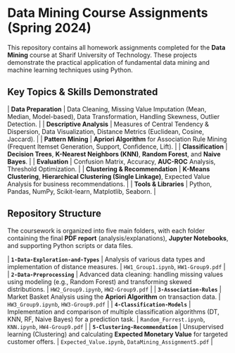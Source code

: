 # Data Mining Course Assignments (Spring 2024)

This repository contains all homework assignments completed for the **Data Mining** course at Sharif University of Technology. These projects demonstrate the practical application of fundamental data mining and machine learning techniques using Python.

## Key Topics & Skills Demonstrated

| **Data Preparation** | Data Cleaning, Missing Value Imputation (Mean, Median, Model-based), Data Transformation, Handling Skewness, Outlier Detection. |
| **Descriptive Analysis** | Measures of Central Tendency & Dispersion, Data Visualization, Distance Metrics (Euclidean, Cosine, Jaccard). |
| **Pattern Mining** | **Apriori Algorithm** for Association Rule Mining (Frequent Itemset Generation, Support, Confidence, Lift). |
| **Classification** | **Decision Trees**, **K-Nearest Neighbors (KNN)**, **Random Forest**, and **Naive Bayes**. |
| **Evaluation** | Confusion Matrix, Accuracy, **AUC-ROC** Analysis, Threshold Optimization. |
| **Clustering & Recommendation** | **K-Means Clustering**, **Hierarchical Clustering (Single Linkage)**, Expected Value Analysis for business recommendations. |
| **Tools & Libraries** | Python, Pandas, NumPy, Scikit-learn, Matplotlib, Seaborn. |

## Repository Structure

The coursework is organized into five main folders, with each folder containing the final **PDF report** (analysis/explanations), **Jupyter Notebooks**, and supporting Python scripts or data files.

| **`1-Data-Exploration-and-Types`** | Analysis of various data types and implementation of distance measures. | `HW1_Group1.ipynb`, `HW1-Group9.pdf` |
| **`2-Data-Preprocessing`** | Advanced data cleaning: handling missing values using modeling (e.g., Random Forest) and transforming skewed distributions. | `HW2_Group9.ipynb`, `HW2-Group9.pdf` |
| **`3-Association-Rules`** | Market Basket Analysis using the **Apriori Algorithm** on transaction data. | `HW3_Group9.ipynb`, `HW3-Group9.pdf` |
| **`4-Classification-Models`** | Implementation and comparison of multiple classification algorithms (DT, KNN, RF, Naive Bayes) for a prediction task. | `Random_Forrest.ipynb`, `KNN.ipynb`, `HW4-Group9.pdf` |
| **`5-Clustering-Recommendation`** | Unsupervised learning (Clustering) and calculating **Expected Monetary Value** for targeted customer offers. | `Expected_Value.ipynb`, `DataMining_Assignment5.pdf` |


